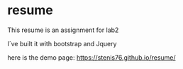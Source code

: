 # resume
This resume is an assignment for lab2

I´ve built it with bootstrap and Jquery


here is the demo page: https://stenis76.github.io/resume/
